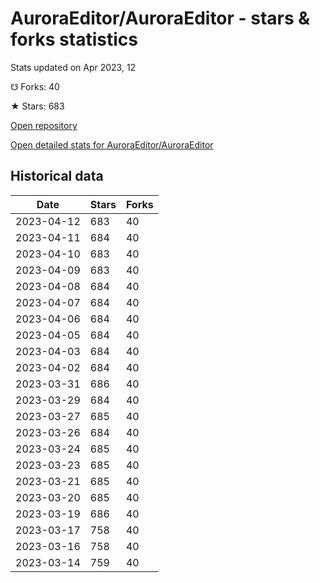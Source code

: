 # AuroraEditor/AuroraEditor - stars & forks statistics

Stats updated on Apr 2023, 12

☋ Forks: 40

★ Stars: 683

[Open repository](https://github.com/AuroraEditor/AuroraEditor)

[Open detailed stats for AuroraEditor/AuroraEditor](https://reviewgithub.com/rep/AuroraEditor/AuroraEditor)

## Historical data
| Date | Stars | Forks |
|------|-------|-------|
| 2023-04-12 | 683 | 40 | 
| 2023-04-11 | 684 | 40 | 
| 2023-04-10 | 683 | 40 | 
| 2023-04-09 | 683 | 40 | 
| 2023-04-08 | 684 | 40 | 
| 2023-04-07 | 684 | 40 | 
| 2023-04-06 | 684 | 40 | 
| 2023-04-05 | 684 | 40 | 
| 2023-04-03 | 684 | 40 | 
| 2023-04-02 | 684 | 40 | 
| 2023-03-31 | 686 | 40 | 
| 2023-03-29 | 684 | 40 | 
| 2023-03-27 | 685 | 40 | 
| 2023-03-26 | 684 | 40 | 
| 2023-03-24 | 685 | 40 | 
| 2023-03-23 | 685 | 40 | 
| 2023-03-21 | 685 | 40 | 
| 2023-03-20 | 685 | 40 | 
| 2023-03-19 | 686 | 40 | 
| 2023-03-17 | 758 | 40 | 
| 2023-03-16 | 758 | 40 | 
| 2023-03-14 | 759 | 40 | 

